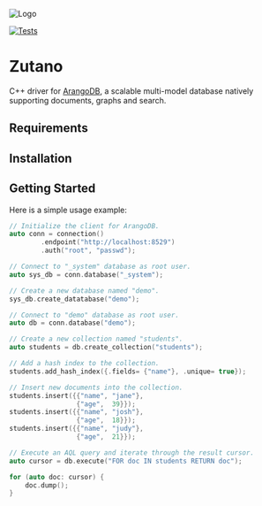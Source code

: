 ![Logo](https://www.arangodb.com/wp-content/uploads/2022/06/ArangoDB-dark-logo-2022.png)

[![Tests](https://github.com/CryptoNinjaGeek/zutano/actions/workflows/cmake.yml/badge.svg)](https://github.com/CryptoNinjaGeek/zutano/actions/workflows/cmake.yml)

# Zutano

C++ driver for [ArangoDB](https://www.arangodb.com), a scalable multi-model
database natively supporting documents, graphs and search.

## Requirements

## Installation

## Getting Started

Here is a simple usage example:

```cpp
// Initialize the client for ArangoDB.
auto conn = connection()
        .endpoint("http://localhost:8529")
        .auth("root", "passwd");

// Connect to "_system" database as root user.
auto sys_db = conn.database("_system");

// Create a new database named "demo".
sys_db.create_datatabase("demo");

// Connect to "demo" database as root user.
auto db = conn.database("demo");

// Create a new collection named "students".
auto students = db.create_collection("students");

// Add a hash index to the collection.
students.add_hash_index({.fields= {"name"}, .unique= true});

// Insert new documents into the collection.
students.insert({{"name", "jane"},
                 {"age",  39}});
students.insert({{"name", "josh"},
                 {"age",  18}});
students.insert({{"name", "judy"},
                 {"age",  21}});

// Execute an AQL query and iterate through the result cursor.
auto cursor = db.execute("FOR doc IN students RETURN doc");

for (auto doc: cursor) {
    doc.dump();
}
```


